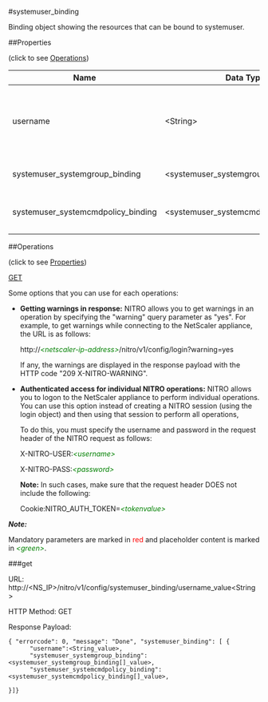 #systemuser_binding

Binding object showing the resources that can be bound to systemuser.


##Properties 
<span>(click to see [Operations](#operations))</span>


<table><thead><tr><th>Name</th><th> Data Type</th><th> Permissions</th><th>Description</th></tr></thead><tbody><tr><td>username</td><td>&lt;String></td><td>Read-write</td><td>Name of a system user about whom to display information.&lt;br>Minimum length = 1</td><tr><tr><td>systemuser_systemgroup_binding</td><td>&lt;systemuser_systemgroup_binding[]></td><td>Read-only</td><td>systemgroup that can be bound to systemuser.</td><tr><tr><td>systemuser_systemcmdpolicy_binding</td><td>&lt;systemuser_systemcmdpolicy_binding[]></td><td>Read-only</td><td>systemcmdpolicy that can be bound to systemuser.</td><tr></tbody></table>
##Operations 
<span>(click to see [Properties](#properties))</span>


[GET](#get)


Some options that you can use for each operations:
<ul><li><p><b>Getting warnings in response:</b> NITRO allows you to get warnings in an operation by specifying the "warning" query parameter as "yes". For example, to get warnings while connecting to the NetScaler appliance, the URL is as follows:</p><p>http://<span style="color:green;font-style:italic;">&lt;netscaler-ip-address&gt;</span>/nitro/v1/config/login?warning=yes</p><p>If any, the warnings are displayed in the response payload with the HTTP code "209 X-NITRO-WARNING".</p></li><li><p><b>Authenticated access for individual NITRO operations:</b> NITRO allows you to logon to the NetScaler appliance to perform individual operations. You can use this option instead of creating a NITRO session (using the login object) and then using that session to perform all operations,</p><p>To do this, you must specify the username and password in the request header of the NITRO request as follows:</p><p>X-NITRO-USER:<span style="color:green;font-style:italic;">&lt;username&gt;</span></p><p>X-NITRO-PASS:<span style="color:green;font-style:italic;">&lt;password&gt;</span></p><p><b>Note:</b> In such cases, make sure that the request header DOES not include the following:</p><p>Cookie:NITRO_AUTH_TOKEN=<span style="color:green;font-style:italic;">&lt;tokenvalue&gt;</span></p></li></ul>



***Note:*** 
Mandatory parameters are marked in <span style="color:#FF0000;">red</span> and placeholder content is marked in <span style="color:green;font-style:italic">&lt;green&gt;</span>.

###get



URL: http://&lt;NS_IP&gt;/nitro/v1/config/systemuser_binding/username_value&lt;String&gt;
HTTP Method: GET
Response Payload: ```{ "errorcode": 0, "message": "Done", "systemuser_binding": [ {      "username":<String_value>,      "systemuser_systemgroup_binding":<systemuser_systemgroup_binding[]_value>,      "systemuser_systemcmdpolicy_binding":<systemuser_systemcmdpolicy_binding[]_value>,}]}```



